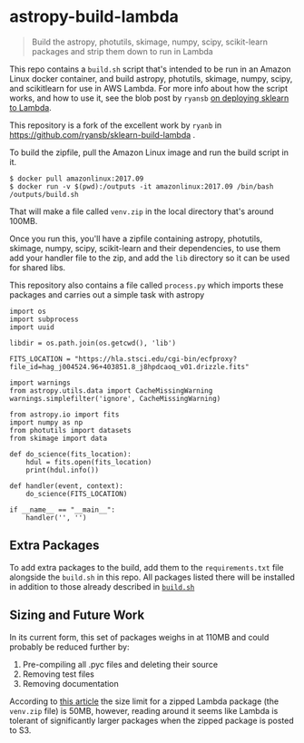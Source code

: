 # astropy-build-lambda

> Build the astropy, photutils, skimage, numpy, scipy, scikit-learn packages and strip them down to run in Lambda

This repo contains a `build.sh` script that's intended to be run in an Amazon Linux docker container, and build astropy, photutils, skimage, numpy, scipy, and scikitlearn for use in AWS Lambda. For more info about how the script works, and how to use it, see the blob post by `ryansb` [on deploying sklearn to Lambda](https://serverlesscode.com/post/scikitlearn-with-amazon-linux-container/).

This repository is a fork of the excellent work by `ryanb` in https://github.com/ryansb/sklearn-build-lambda .

To build the zipfile, pull the Amazon Linux image and run the build script in it.

```
$ docker pull amazonlinux:2017.09
$ docker run -v $(pwd):/outputs -it amazonlinux:2017.09 /bin/bash /outputs/build.sh
```

That will make a file called `venv.zip` in the local directory that's around 100MB.

Once you run this, you'll have a zipfile containing astropy, photutils, skimage, numpy, scipy, scikit-learn and their
dependencies, to use them add your handler file to the zip, and add the `lib` directory so it can be used for shared libs. 

This repository also contains a file called `process.py` which imports these packages and carries out a simple task with astropy

```
import os
import subprocess
import uuid

libdir = os.path.join(os.getcwd(), 'lib')

FITS_LOCATION = "https://hla.stsci.edu/cgi-bin/ecfproxy?file_id=hag_j004524.96+403851.8_j8hpdcaoq_v01.drizzle.fits"

import warnings
from astropy.utils.data import CacheMissingWarning
warnings.simplefilter('ignore', CacheMissingWarning)

from astropy.io import fits
import numpy as np
from photutils import datasets
from skimage import data

def do_science(fits_location):
    hdul = fits.open(fits_location)
    print(hdul.info())

def handler(event, context):
    do_science(FITS_LOCATION)

if __name__ == "__main__":
    handler('', '')

```

## Extra Packages

To add extra packages to the build, add them to the `requirements.txt` file alongside the `build.sh` in this repo. All packages listed there will be installed in addition to those already described in [`build.sh`](https://github.com/arfon/astropy-build-lambda/blob/81b12db7d29c5fc90bc1f4c0f6773eb6a38aa24a/build.sh#L19-L21)

## Sizing and Future Work

In its current form, this set of packages weighs in at 110MB and could probably be reduced further by:

1. Pre-compiling all .pyc files and deleting their source
1. Removing test files
1. Removing documentation

According to [this article](https://docs.aws.amazon.com/lambda/latest/dg/limits.html) the size limit for a zipped Lambda package (the `venv.zip` file) is 50MB, however, reading around it seems like Lambda is tolerant of significantly larger packages when the zipped package is posted to S3.
 
